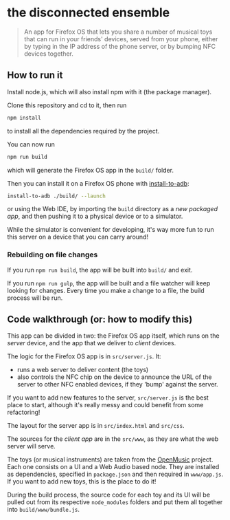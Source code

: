 # the disconnected ensemble

> An app for Firefox OS that lets you share a number of musical toys that can run in your friends' devices, served from your phone, either by typing in the IP address of the phone server, or by bumping NFC devices together.

## How to run it

Install node.js, which will also install npm with it (the package manager).

Clone this repository and cd to it, then run 

```bash
npm install
```

to install all the dependencies required by the project.

You can now run

```bash
npm run build
```

which will generate the Firefox OS app in the `build/` folder.

Then you can install it on a Firefox OS phone with [install-to-adb](https://github.com/sole/install-to-adb):

```bash
install-to-adb ./build/ --launch
```

or using the Web IDE, by importing the `build` directory as a *new packaged app*, and then pushing it to a physical device or to a simulator.

While the simulator is convenient for developing, it's way more fun to run this server on a device that you can carry around!

### Rebuilding on file changes

If you run `npm run build`, the app will be built into `build/` and exit.

If you run `npm run gulp`, the app will be built and a file watcher will keep looking for changes. Every time you make a change to a file, the build process will be run.

## Code walkthrough (or: how to modify this)

This app can be divided in two: the Firefox OS app itself, which runs on the *server* device, and the app that we deliver to *client* devices.

The logic for the Firefox OS app is in `src/server.js`. It:

* runs a web server to deliver content (the toys)
* also controls the NFC chip on the device to announce the URL of the server to other NFC enabled devices, if they 'bump' against the server.

If you want to add new features to the server, `src/server.js` is the best place to start, although it's really messy and could benefit from some refactoring!

The layout for the server app is in `src/index.html` and `src/css`.

The sources for the *client app* are in the `src/www`, as they are what the web server will serve.

The toys (or musical instruments) are taken from the [OpenMusic](https://github.com/openmusic) project. Each one consists on a UI and a Web Audio based node. They are installed as dependencies, specified in `package.json` and then required in `www/app.js`. If you want to add new toys, this is the place to do it!

During the build process, the source code for each toy and its UI will be pulled out from its respective `node_modules` folders and put them all together into `build/www/bundle.js`.
